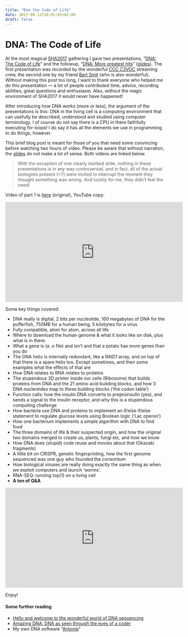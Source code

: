 ```yaml
---
title: "Dna the Code of Life"
date: 2017-08-12T20:01:03+02:00
draft: false
---
```


# DNA: The Code of Life

At the most magical [SHA2017](https://sha2017.org/) gathering I gave two
presentations, “[DNA: The Code of
Life](https://www.youtube.com/watch?v=0Sl0lZLj65c)” and the followup, “[DNA:
More greatest hits](https://www.youtube.com/watch?v=rCdhsN--Mdo)”
([slides](https://ds9a.nl/dna/)). The first presentation was recorded by the
wonderful [CCC C3VOC](https://c3voc.de/) streaming crew, the second one by my
friend [Bart Smit](http://pipe.nl/) (who is also wonderful). Without making this
post too long, I want to thank everyone who helped me do this presentation — a
lot of people contributed time, advice, recording abilities, great questions and
enthusiasm. Also, without the magic environment of SHA2017 it would never have
happened!

After introducing how DNA works (more or less), the argument of the
presentations is this: DNA in the living cell is a computing environment that
can usefully be described, understood and studied using computer terminology. I
of course do not say there is a CPU in there faithfully executing for-loops! I
do say it has all the elements we use in programming to do things, however.

This brief blog post is meant for those of you that need some convincing before
watching two hours of video. Please be aware that without narration, the
[slides](https://ds9a.nl/dna/) do not make a lot of sense. Both videos are
linked below.

> With the exception of one clearly marked slide, nothing in these presentations
> is in any way controversial, and in fact, all of the actual biologists present
(>7) were invited to interrupt the moment they thought something was wrong. And
luckily for me, they didn’t feel the need!

Video of part 1 is
[here](https://media.ccc.de/v/SHA2017-31-dna_the_code_of_life) (original),
YouTube copy:

<iframe width="560" height="315" src="https://www.youtube-nocookie.com/embed/EcGM_cNzQmE" frameborder="0" allowfullscreen></iframe>

Some key things covered:

* DNA really is digital, 2 bits per nucleotide, 100 megabytes of DNA for the
pufferfish, 750MB for a human being, 5 kilobytes for a virus
* Fully compatible, atom for atom, across all life
* Where to download the human genome & what it looks like on disk, plus what is in
there.
* What a gene is (a .o file) and isn’t and that a potato has more genes than you
do
* The DNA helix is internally redundant, like a RAID1 array, and on top of that
there is a spare helix too. Except sometimes, and then some examples what the
effects of that are
* How DNA relates to RNA relates to proteins
* The stupendous 3D printer inside our cells (Ribosome) that builds proteins from
DNA and the 21 amino acid building blocks, and how 3 DNA nucleotides map to
these building blocks (‘the codon table’)
* Function calls: how the insulin DNA converts to preproinsulin (yes), and sends a
signal to the insulin receptor, and why this is a stupendous computing challenge
* How bacteria use DNA and proteins to implement an if/else if/else statement to
regulate glucose levels using Boolean logic (‘Lac operon’)
* How one bacterium implements a simple algorithm with DNA to find food
* The three domains of life & their suspected origin, and how the original two
domains merged to create us, plants, fungi etc, and how we know
* How DNA does (stupid) code reuse and movies about that (Okazaki fragments)
* A little bit on CRISPR, genetic fingerprinting, how the first genome sequenced
was one guy who founded the consortium
* How biological viruses are really doing exactly the same thing as when we
exploit computers and launch ‘worms’.
* RNA-SEQ: running top(1) on a living cell
* **A ton of Q&A**

<iframe width="560" height="315" src="https://www.youtube-nocookie.com/embed/rCdhsN--Mdo" frameborder="0" allowfullscreen></iframe>

Enjoy!

#### Some further reading

* [Hello and welcome to the wonderful world of DNA
sequencing](http://bert-hubert.blogspot.nl/2013/12/hello-and-welcome-to-wonderful-world-of.html)
* [Amazing DNA: DNA as seen through the eyes of a
coder](https://ds9a.nl/amazing-dna/)
* My own DNA software “[Antonie](https://github.com/beaumontlab/antonie)”

